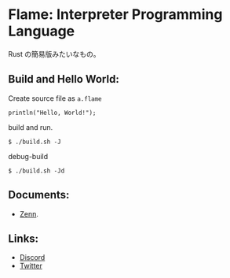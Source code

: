 # Flame: Interpreter Programming Language

Rust の簡易版みたいなもの。

## Build and Hello World:
Create source file as `a.flame`
```
println("Hello, World!");
```

build and run.
```
$ ./build.sh -J
```

debug-build
```
$ ./build.sh -Jd
```

## Documents:
- [Zenn](https://zenn.dev/famfencha/books/618e500cbd81f3).

## Links:
- [Discord](https://discord.gg/vmzgADwJbp)
- [Twitter](https://x.com/metrojitinterp)
